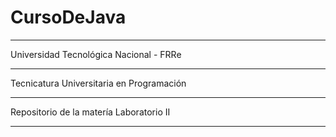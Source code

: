 # CursoDeJava
***
Universidad Tecnológica Nacional - FRRe
***
Tecnicatura Universitaria en Programación
***
Repositorio de la matería Laboratorio II
***
